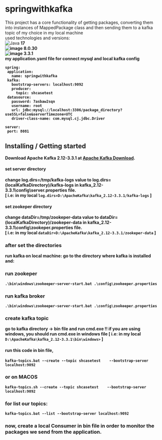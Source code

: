 # springwithkafka

 This project has a core functionality of getting packages, converting them into instances of MappedPackage class and then sending them to a kafka topic of my choice in my local machine <br> 
 used technologies and versions: <br>
![Java](https://img.shields.io/badge/java-%23ED8B00.svg?style=for-the-badge&logo=java&logoColor=white) <b>17 <br>
 ![image](https://img.shields.io/badge/MySQL-005C84?style=for-the-badge&logo=mysql&logoColor=white)   <b>8.0.30 <br>
 ![image](https://img.shields.io/badge/Apache_Kafka-231F20?style=for-the-badge&logo=apache-kafka&logoColor=white)   <b>3.3.1 <br>
 my application.yaml file for connect mysql and local kafka config
 ```
 spring:
  application:
    name: springwithkafka
  kafka:
    bootstrap-servers: localhost:9092
    producer:
      topic: shcasetest
  datasource:
    password: 7asbaw2sqn
    username: root
    url: jdbc:mysql://localhost:3306/package_directory?useSSL=false&serverTimezone=UTC
    driver-class-name: com.mysql.cj.jdbc.Driver

server:
  port: 8081
  ```

 ## Installing / Getting started
 Download Apache Kafka 2.12-3.3.1 at [Apache Kafka Download](https://kafka.apache.org/downloads).
 #### set server directory
 change  <b> log.dirs=/tmp/kafka-logs </b> value to <b>log.dirs=(localKafkaDirectory)/kafka-logs</b> in <b>kafka_2.12-3.3.1\config\server.properties</b> file. <br>
 [ i.e: in my local `log.dirs=D:\ApacheKafka\kafka_2.12-3.3.1/kafka-logs`  ]
 #### set zookeper directory
 change  <b> dataDir=/tmp/zookeper-data </b> value to <b>dataDir=(localKafkaDirectory)/zookeper-data</b> in <b>kafka_2.12-3.3.1\config\zookeper.properties</b> file. <br>
 [ i.e: in my local `dataDir=D:\ApacheKafka\kafka_2.12-3.3.1/zookeper-data`  ]
 
 ### after set the directories
 run kafka on local machine: 
 go to the directory where kafka is installed and:<br>
### run zookeper
```shell
.\bin\windows\zookeeper-server-start.bat .\config\zookeeper.properties 
```
### run kafka broker
```shell
.\bin\windows\zookeeper-server-start.bat .\config\zookeeper.properties 
```
### create kafka topic
go to kafka directory -> bin file and run cmd.exe !! if you are using windows, you should run cmd.exe in windows file
[ i.e: in my local `D:\ApacheKafka\kafka_2.12-3.3.1\bin\windows>`  ]
#### run this code in bin file,
```shell
kafka-topics.bat --create --topic shcasetest    --bootstrap-server localhost:9092 
```
### or on MACOS 
```shell
kafka-topics.sh --create --topic shcasetest    --bootstrap-server localhost:9092 
```
### for list our topics:
```shell
kafka-topics.bat --list --bootstrap-server localhost:9092 
```
 ### now, create a local Consumer in bin file in order to monitor the packages we send from the application.
